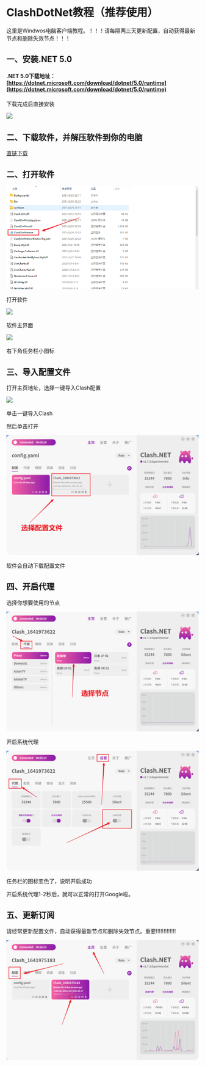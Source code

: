 # ClashDotNet教程（推荐使用）

这里是Windwos电脑客户端教程。！！！请每隔两三天更新配置，自动获得最新节点和删除失效节点！！！

## 一、安装.NET 5.0 <a href="#yi-an-zhuang-net-50" id="yi-an-zhuang-net-50"></a>

#### .NET 5.0下载地址：[https://dotnet.microsoft.com/download/dotnet/5.0/runtime](https://dotnet.microsoft.com/download/dotnet/5.0/runtime)

下载完成后直接安装

![](https://gblobscdn.gitbook.com/assets%2F-MZLH6c4OwkK2u-QUq7C%2F-MZNkd2JNd2W6CSd10cp%2F-MZNrBVzpVvGdmh4d\_1v%2F.net5.0.png?alt=media\&token=ce691e52-50e3-4904-9b85-38853ff2b5a4)

## 二、下载软件，并解压软件到你的电脑 <a href="#yi-xia-zai-ruan-jian-bing-jie-ya-ruan-jian-dao-ni-de-dian-nao" id="yi-xia-zai-ruan-jian-bing-jie-ya-ruan-jian-dao-ni-de-dian-nao"></a>

[直链下载](https://file.tiyunzong.cloud/Downloads/Clash\_NET\_1.2.8.7z)

## 二、打开软件 <a href="#er-da-kai-ruan-jian" id="er-da-kai-ruan-jian"></a>

![](../.gitbook/assets/clashdotnet1.PNG)

打开软件

![](../.gitbook/assets/Snipaste\_2022-01-12\_16-02-34.PNG)

软件主界面

![](../.gitbook/assets/Snipaste\_2022-01-12\_16-03-25.PNG)

右下角任务栏小图标

## 三、导入配置文件 <a href="#san-dao-ru-pei-zhi-wen-jian" id="san-dao-ru-pei-zhi-wen-jian"></a>

打开主页地址，选择一键导入Clash配置

![](<../.gitbook/assets/Snipaste\_2022-01-12\_16-06-59 (1).PNG>)

单击一键导入Clash

然后单击打开

![](../.gitbook/assets/clashdotnet2.PNG)

软件会自动下载配置文件

## 四、开启代理 <a href="#si-kai-qi-dai-li" id="si-kai-qi-dai-li"></a>

选择你想要使用的节点

![](../.gitbook/assets/clashdotnet3.PNG)

开启系统代理

![](../.gitbook/assets/clashdotnet4.PNG)

任务栏的图标变色了，说明开启成功

开启系统代理1-2秒后，就可以正常的打开Google啦。

## 五、更新订阅 <a href="#wu-geng-xin-ding-yue" id="wu-geng-xin-ding-yue"></a>

请经常更新配置文件，自动获得最新节点和删除失效节点。重要!!!!!!!!!!!!!

![](<../.gitbook/assets/image (2).png>)
